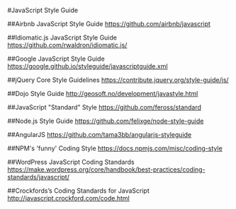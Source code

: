 #JavaScript Style Guide

##Airbnb JavaScript Style Guide
https://github.com/airbnb/javascript

##Idiomatic.js JavaScript Style Guide
https://github.com/rwaldron/idiomatic.js/

##Google JavaScript Style Guide
https://google.github.io/styleguide/javascriptguide.xml

##jQuery Core Style Guidelines
https://contribute.jquery.org/style-guide/js/

##Dojo Style Guide
http://geosoft.no/development/javastyle.html

##JavaScript "Standard" Style
https://github.com/feross/standard

##Node.js Style Guide
https://github.com/felixge/node-style-guide

##AngularJS
https://github.com/tama3bb/angularjs-styleguide

##NPM's 'funny' Coding Style
https://docs.npmjs.com/misc/coding-style

##WordPress JavaScript Coding Standards
https://make.wordpress.org/core/handbook/best-practices/coding-standards/javascript/

##Crockfords’s Coding Standards for JavaScript
http://javascript.crockford.com/code.html





